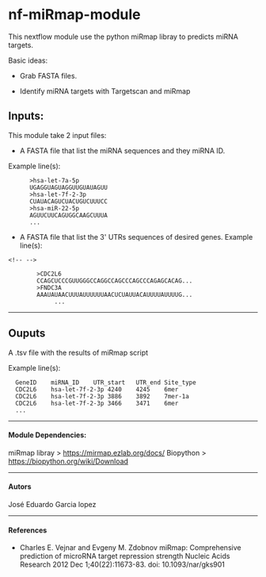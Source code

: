 # nf-miRmap-module

This nextflow module use the python miRmap libray to predicts miRNA targets.

Basic ideas:

-   Grab FASTA files.

-   Identify miRNA targets with Targetscan and miRmap



## Inputs:

This module take 2 input files:

-   A FASTA file that list the miRNA sequences and they miRNA ID.

Example line(s):

          >hsa-let-7a-5p
          UGAGGUAGUAGGUUGUAUAGUU
          >hsa-let-7f-2-3p
          CUAUACAGUCUACUGUCUUUCC
          >hsa-miR-22-5p
          AGUUCUUCAGUGGCAAGCUUUA
          ...

-   A FASTA file that list the 3' UTRs sequences of desired genes. Example line(s):

```{=html}
<!-- -->
```
            >CDC2L6
            CCAGCUCCCGUUGGGCCAGGCCAGCCCAGCCCAGAGCACAG...
            >FNDC3A
            AAAUAUAACUUUAUUUUUUAACUCUAUUACAUUUUAUUUUG...
                 ...

------------------------------------------------------------------------

## Ouputs

A .tsv file with the results of miRmap script

Example line(s):

      GeneID    miRNA_ID    UTR_start   UTR_end Site_type
      CDC2L6    hsa-let-7f-2-3p 4240    4245    6mer
      CDC2L6    hsa-let-7f-2-3p 3886    3892    7mer-1a
      CDC2L6    hsa-let-7f-2-3p 3466    3471    6mer
      ...

------------------------------------------------------------------------

#### Module Dependencies:

miRmap libray \> <https://mirmap.ezlab.org/docs/> Biopython \> <https://biopython.org/wiki/Download>

------------------------------------------------------------------------

#### Autors

José Eduardo Garcia lopez

------------------------------------------------------------------------

#### References

-   Charles E. Vejnar and Evgeny M. Zdobnov miRmap: Comprehensive prediction of microRNA target repression strength Nucleic Acids Research 2012 Dec 1;40(22):11673-83. doi: 10.1093/nar/gks901
